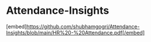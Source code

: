 # Attendance-Insights
[embed]https://github.com/shubhamgogri/Attendance-Insights/blob/main/HR%20-%20Attendance.pdf[/embed]
